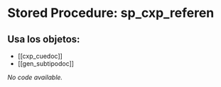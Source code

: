# Stored Procedure: sp_cxp_referen

## Usa los objetos:
- [[cxp_cuedoc]]
- [[gen_subtipodoc]]

*No code available.*
